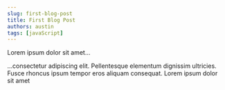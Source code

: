 ```yaml
---
slug: first-blog-post
title: First Blog Post
authors: austin
tags: [javaScript]
---
```


Lorem ipsum dolor sit amet...

<!-- truncate -->

...consectetur adipiscing elit. Pellentesque elementum dignissim ultricies. Fusce rhoncus ipsum tempor eros aliquam consequat. Lorem ipsum dolor sit amet
